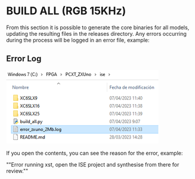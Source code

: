 # BUILD ALL (RGB 15KHz)

From this section it is possible to generate the core binaries for all models, updating the resulting files in the releases directory. Any errors occurring during the process will be logged in an error file, example:

## Error Log

![Error Log](../../doc/img/errors_all.png)

If you open the contents, you can see the reason for the error, example:

""Error running xst, open the ISE project and synthesise from there for review.""
